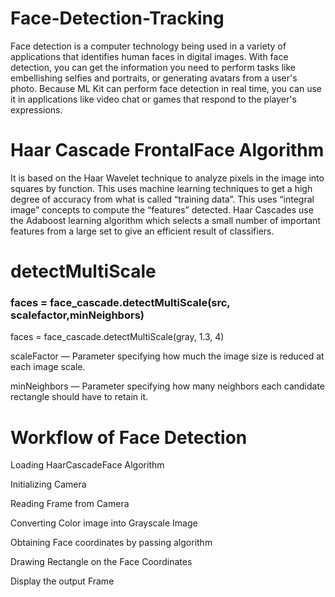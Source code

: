 # Face-Detection-Tracking
Face detection is a computer technology being used in a variety of applications that identifies human faces in digital images. 
With face detection, you can get the information you need to perform tasks like embellishing selfies and portraits, or generating avatars from a user's photo. Because ML Kit can perform face detection in real time, you can use it in applications like video chat or games that respond to the player's expressions.

# Haar Cascade FrontalFace Algorithm
It is based on the Haar Wavelet technique to analyze pixels in the image into squares by function. 
This uses machine learning techniques to get a high degree of accuracy from what is called “training data”. 
This uses “integral image” concepts to compute the “features” detected. 
Haar Cascades use the Adaboost learning algorithm which selects a small number of important features from a large set to give an efficient result of classifiers.

# detectMultiScale
### faces = face_cascade.detectMultiScale(src, scalefactor,minNeighbors)

 faces = face_cascade.detectMultiScale(gray, 1.3, 4)

scaleFactor — Parameter specifying how much the image size is reduced at each image scale.

minNeighbors — Parameter specifying how many neighbors each candidate rectangle should have to retain it.

# Workflow of Face Detection
Loading HaarCascadeFace Algorithm

Initializing Camera

Reading Frame from Camera

Converting Color image into Grayscale Image

Obtaining Face coordinates by passing algorithm 

Drawing Rectangle on the Face Coordinates

Display the output Frame





